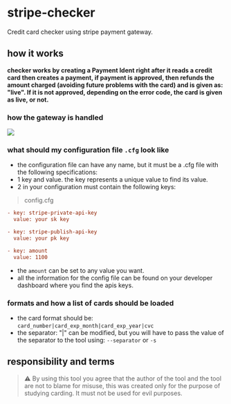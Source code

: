 # stripe-checker
Credit card checker using stripe payment gateway.

## how it works
__checker works by creating a Payment Ident right after it reads a credit card then creates a payment, if payment is approved, then refunds the amount charged (avoiding future problems with the card) and is given as: "live". If it is not approved, depending on the error code, the card is given as live, or not.__

### how the gateway is handled 
![](https://github.com/J4c5/stripe-checker/blob/assets/2022-05-18%20(2).png)

### what should my configuration file `.cfg` look like
- the configuration file can have any name, but it must be a .cfg file with the following specifications:
- 1 key and value. the key represents a unique value to find its value.
- 2 in your configuration must contain the following keys:
> config.cfg
```cfg
- key: stripe-private-api-key
  value: your sk key

- key: stripe-publish-api-key
  value: your pk key

- key: amount
  value: 1100
```
- the `amount` can be set to any value you want.
- all the information for the config file can be found on your developer dashboard where you find the apis keys.

### formats and how a list of cards should be loaded
- the card format should be: `card_number|card_exp_month|card_exp_year|cvc`
- the separator: "|" can be modified, but you will have to pass the value of the separator to the tool using: `--separator` or `-s`

## responsibility and terms
> ⚠️ By using this tool you agree that the author of the tool and the tool are not to blame for misuse, this was created only for the purpose of studying carding. It must not be used for evil purposes.

